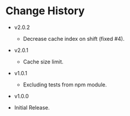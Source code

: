 # Change History

- v2.0.2

  - Decrease cache index on shift (fixed #4).

- v2.0.1

  - Cache size limit.

- v1.0.1

  - Excluding tests from npm module.

- v1.0.0

- Initial Release.
